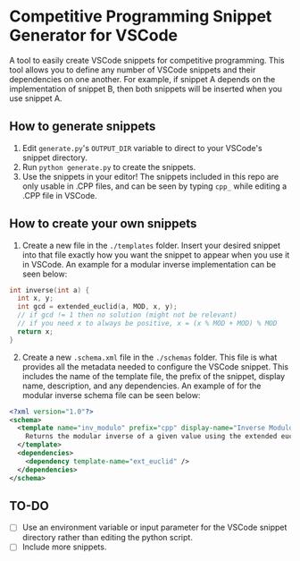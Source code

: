 # Competitive Programming Snippet Generator for VSCode

A tool to easily create VSCode snippets for competitive programming. This tool allows you to define any number of VSCode snippets and their dependencies on one another. For example, if snippet A depends on the implementation of snippet B, then both snippets will be inserted when you use snippet A.

## How to generate snippets

1. Edit `generate.py`'s `OUTPUT_DIR` variable to direct to your VSCode's snippet directory.
2. Run `python generate.py` to create the snippets.
3. Use the snippets in your editor! The snippets included in this repo are only usable in .CPP files, and can be seen by typing `cpp_` while editing a .CPP file in VSCode.

## How to create your own snippets

1. Create a new file in the `./templates` folder. Insert your desired snippet into that file exactly how you want the snippet to appear when you use it in VSCode. An example for a modular inverse implementation can be seen below:

```cpp
int inverse(int a) {
  int x, y;
  int gcd = extended_euclid(a, MOD, x, y);
  // if gcd != 1 then no solution (might not be relevant)
  // if you need x to always be positive, x = (x % MOD + MOD) % MOD
  return x;
}
```

2. Create a new `.schema.xml` file in the `./schemas` folder. This file is what provides all the metadata needed to configure the VSCode snippet. This includes the name of the template file, the prefix of the snippet, display name, description, and any dependencies. An example of for the modular inverse schema file can be seen below:

```xml
<?xml version="1.0"?>
<schema>
  <template name="inv_modulo" prefix="cpp" display-name="Inverse Modulo">
    Returns the modular inverse of a given value using the extended euclidean algorithm.
  </template>
  <dependencies>
    <dependency template-name="ext_euclid" />
  </dependencies>
</schema>
```

## TO-DO

- [ ] Use an environment variable or input parameter for the VSCode snippet directory rather than editing the python script.
- [ ] Include more snippets.
